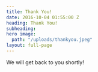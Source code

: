 ```yaml
---
title: Thank You!
date: 2016-10-04 01:55:00 Z
heading: Thank You!
subheading:
hero image:
  path: "/uploads/thankyou.jpeg"
layout: full-page
---
```


We will get back to you shortly!

